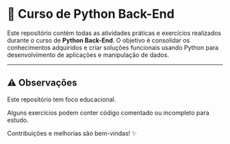 # 🐍 Curso de Python Back-End

Este repositório contém todas as atividades práticas e exercícios realizados durante o curso de **Python Back-End**. O objetivo é consolidar os conhecimentos adquiridos e criar soluções funcionais usando Python para desenvolvimento de aplicações e manipulação de dados.

---

## ⚠️ Observações

Este repositório tem foco educacional.

Alguns exercícios podem conter código comentado ou incompleto para estudo.

Contribuições e melhorias são bem-vindas! ✨

